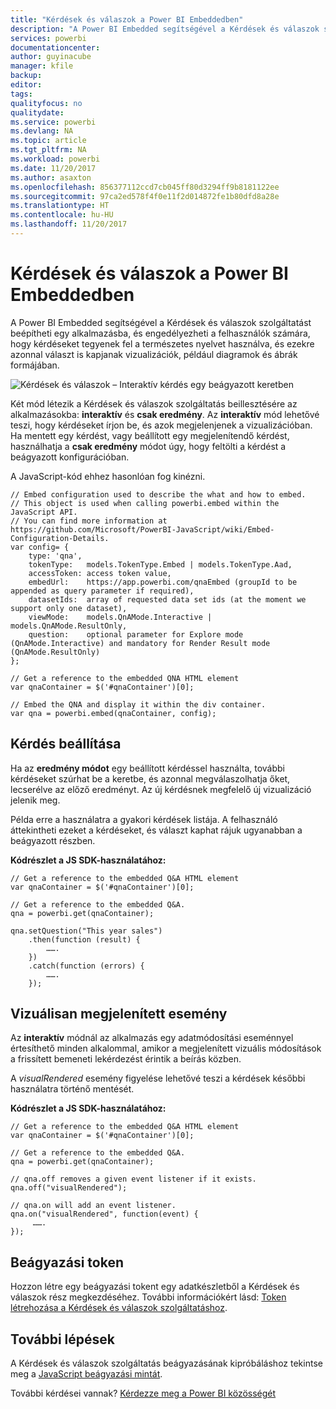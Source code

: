 ```yaml
---
title: "Kérdések és válaszok a Power BI Embeddedben"
description: "A Power BI Embedded segítségével a Kérdések és válaszok szolgáltatást beépítheti egy alkalmazásba, és engedélyezheti a felhasználók számára, hogy kérdéseket tegyenek fel a természetes nyelvet használva."
services: powerbi
documentationcenter: 
author: guyinacube
manager: kfile
backup: 
editor: 
tags: 
qualityfocus: no
qualitydate: 
ms.service: powerbi
ms.devlang: NA
ms.topic: article
ms.tgt_pltfrm: NA
ms.workload: powerbi
ms.date: 11/20/2017
ms.author: asaxton
ms.openlocfilehash: 856377112ccd7cb045ff80d3294ff9b8181122ee
ms.sourcegitcommit: 97ca2ed578f4f0e11f2d014872fe1b80dfd8a28e
ms.translationtype: HT
ms.contentlocale: hu-HU
ms.lasthandoff: 11/20/2017
---
```

# <a name="qa-in-power-bi-embedded"></a>Kérdések és válaszok a Power BI Embeddedben
A Power BI Embedded segítségével a Kérdések és válaszok szolgáltatást beépítheti egy alkalmazásba, és engedélyezheti a felhasználók számára, hogy kérdéseket tegyenek fel a természetes nyelvet használva, és ezekre azonnal választ is kapjanak vizualizációk, például diagramok és ábrák formájában.

![Kérdések és válaszok – Interaktív kérdés egy beágyazott keretben](media/qanda/embedded-qanda.gif)

Két mód létezik a Kérdések és válaszok szolgáltatás beillesztésére az alkalmazásokba: **interaktív** és **csak eredmény**. Az **interaktív** mód lehetővé teszi, hogy kérdéseket írjon be, és azok megjelenjenek a vizualizációban. Ha mentett egy kérdést, vagy beállított egy megjelenítendő kérdést, használhatja a **csak eredmény** módot úgy, hogy feltölti a kérdést a beágyazott konfigurációban.

A JavaScript-kód ehhez hasonlóan fog kinézni.

```
// Embed configuration used to describe the what and how to embed.
// This object is used when calling powerbi.embed within the JavaScript API.
// You can find more information at https://github.com/Microsoft/PowerBI-JavaScript/wiki/Embed-Configuration-Details.
var config= {
    type: 'qna',
    tokenType:   models.TokenType.Embed | models.TokenType.Aad,
    accessToken: access token value,
    embedUrl:    https://app.powerbi.com/qnaEmbed (groupId to be appended as query parameter if required),
    datasetIds:  array of requested data set ids (at the moment we support only one dataset),
    viewMode:    models.QnAMode.Interactive | models.QnAMode.ResultOnly,
    question:    optional parameter for Explore mode (QnAMode.Interactive) and mandatory for Render Result mode (QnAMode.ResultOnly)
};

// Get a reference to the embedded QNA HTML element
var qnaContainer = $('#qnaContainer')[0];

// Embed the QNA and display it within the div container.
var qna = powerbi.embed(qnaContainer, config);
```

## <a name="set-question"></a>Kérdés beállítása
Ha az **eredmény módot** egy beállított kérdéssel használta, további kérdéseket szúrhat be a keretbe, és azonnal megválaszolhatja őket, lecserélve az előző eredményt. Az új kérdésnek megfelelő új vizualizáció jelenik meg.

Példa erre a használatra a gyakori kérdések listája. A felhasználó áttekintheti ezeket a kérdéseket, és választ kaphat rájuk ugyanabban a beágyazott részben.

**Kódrészlet a JS SDK-használatához:**  

```        
// Get a reference to the embedded Q&A HTML element
var qnaContainer = $('#qnaContainer')[0];

// Get a reference to the embedded Q&A.
qna = powerbi.get(qnaContainer);

qna.setQuestion("This year sales")
    .then(function (result) {
        …….
    })
    .catch(function (errors) {
        …….
    });
```

## <a name="visual-rendered-event"></a>Vizuálisan megjelenített esemény
Az **interaktív** módnál az alkalmazás egy adatmódosítási eseménnyel értesíthető minden alkalommal, amikor a megjelenített vizuális módosítások a frissített bemeneti lekérdezést érintik a beírás közben.

A *visualRendered* esemény figyelése lehetővé teszi a kérdések későbbi használatra történő mentését. 

**Kódrészlet a JS SDK-használatához:**  

```
// Get a reference to the embedded Q&A HTML element
var qnaContainer = $('#qnaContainer')[0];

// Get a reference to the embedded Q&A.
qna = powerbi.get(qnaContainer);

// qna.off removes a given event listener if it exists.
qna.off("visualRendered");

// qna.on will add an event listener.
qna.on("visualRendered", function(event) {
     …….
});
```

## <a name="embed-token"></a>Beágyazási token
Hozzon létre egy beágyazási tokent egy adatkészletből a Kérdések és válaszok rész megkezdéséhez. További információkért lásd: [Token létrehozása a Kérdések és válaszok szolgáltatáshoz](https://msdn.microsoft.com/library/mt784614.aspx#qanda).

## <a name="next-steps"></a>További lépések
A Kérdések és válaszok szolgáltatás beágyazásának kipróbáláshoz tekintse meg a [JavaScript beágyazási mintát](https://microsoft.github.io/PowerBI-JavaScript/demo/).

További kérdései vannak? [Kérdezze meg a Power BI közösségét](http://community.powerbi.com/)

